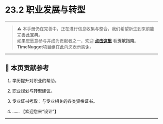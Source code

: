 # 23.2 职业发展与转型

---

> ⚠️ 本手册仍在完善中，正在进行信息收集与整合，我们希望新生到来前能完善此宝典。  
> 如果您愿意参与并成为贡献者之一，欢迎 **[点击这里](/CONTRIBUTING)** 看**贡献指南**。  
> **TimeNugget**项目组在此向您表示感谢。  

---

## 📌 本页贡献参考

1. 学历提升对职业的帮助。

2. 职业规划与转型建议。

3. 专业证书考取：与专业相关的各类资格证书。

4. ……  【欢迎您来“设计”】

---
